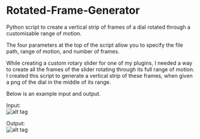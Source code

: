 # Rotated-Frame-Generator
Python script to create a vertical strip of frames of a dial rotated through a customisable range of motion.

The four parameters at the top of the script allow you to specify the file path, range of motion, and number of frames.

While creating a custom rotary slider for one of my plugins, I needed a way to create all the frames of the slider rotating through its full range of motion. I created this script to generate a vertical strip of these frames, when given a png of the dial in the middle of its range.

Below is an example input and output.  

Input:  
![alt tag](http://whiteelephantaudio.com/wp/wp-content/uploads/2015/09/RotarySlider.png)

Output:  
![alt tag](http://whiteelephantaudio.com/wp/wp-content/uploads/2015/09/RotarySlider1Strip.png)
